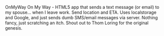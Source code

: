 OnMyWay
On My Way - HTML5 app that sends a text message (or email) to my spouse... when I leave work. Send location and ETA. Uses localstorage and Google, and just sends dumb SMS/email messages via server. Nothing fancy, just scratching an itch. Shout out to Thom Loring for the original genesis.


